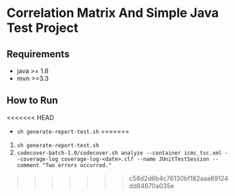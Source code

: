 # Correlation Matrix And Simple Java Test Project 

## Requirements
* java >= 1.8
* mvn >=3.3

## How to Run
<<<<<<< HEAD
* `sh generate-report-test.sh`
=======
1. `sh generate-report-test.sh`
2. `codecover-batch-1.0/codecover.sh analyze --container icmc_tsc.xml --coverage-log coverage-log-<date>.clf --name JUnitTestSession --comment "Two errors occurred."`
>>>>>>> c58d2d6b4c76130bf182aaa89124dd84870a035e
